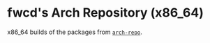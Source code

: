 # fwcd's Arch Repository (x86_64)

x86_64 builds of the packages from [`arch-repo`](https://github.com/fwcd/arch-repo).
